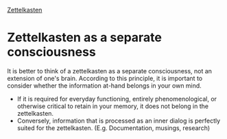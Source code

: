 [Zettelkasten](Zettelkasten)

# Zettelkasten as a separate consciousness

It is better to think of a zettelkasten as a separate consciousness, not an extension of one's brain. According to this principle, it is important to consider whether the information at-hand belongs in your own mind.

- If it is required for everyday functioning, entirely phenomenological, or otherwise critical to retain in your memory, it does not belong in the zettelkasten.
- Conversely, information that is processed as an inner dialog is perfectly suited for the zettelkasten.  (E.g. Documentation, musings, research)
